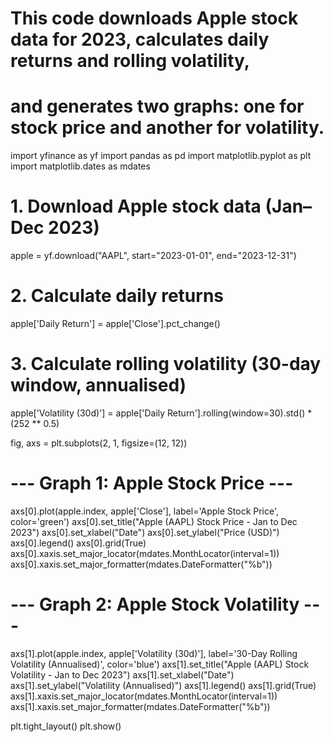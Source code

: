 # This code downloads Apple stock data for 2023, calculates daily returns and rolling volatility,
# and generates two graphs: one for stock price and another for volatility.

import yfinance as yf
import pandas as pd
import matplotlib.pyplot as plt
import matplotlib.dates as mdates

# 1. Download Apple stock data (Jan–Dec 2023)
apple = yf.download("AAPL", start="2023-01-01", end="2023-12-31")

# 2. Calculate daily returns
apple['Daily Return'] = apple['Close'].pct_change()

# 3. Calculate rolling volatility (30-day window, annualised)
apple['Volatility (30d)'] = apple['Daily Return'].rolling(window=30).std() * (252 ** 0.5)

fig, axs = plt.subplots(2, 1, figsize=(12, 12))

# --- Graph 1: Apple Stock Price ---
axs[0].plot(apple.index, apple['Close'], label='Apple Stock Price', color='green')
axs[0].set_title("Apple (AAPL) Stock Price - Jan to Dec 2023")
axs[0].set_xlabel("Date")
axs[0].set_ylabel("Price (USD)")
axs[0].legend()
axs[0].grid(True)
axs[0].xaxis.set_major_locator(mdates.MonthLocator(interval=1))
axs[0].xaxis.set_major_formatter(mdates.DateFormatter("%b"))

# --- Graph 2: Apple Stock Volatility ---
axs[1].plot(apple.index, apple['Volatility (30d)'], label='30-Day Rolling Volatility (Annualised)', color='blue')
axs[1].set_title("Apple (AAPL) Stock Volatility - Jan to Dec 2023")
axs[1].set_xlabel("Date")
axs[1].set_ylabel("Volatility (Annualised)")
axs[1].legend()
axs[1].grid(True)
axs[1].xaxis.set_major_locator(mdates.MonthLocator(interval=1))
axs[1].xaxis.set_major_formatter(mdates.DateFormatter("%b"))

plt.tight_layout()
plt.show()
